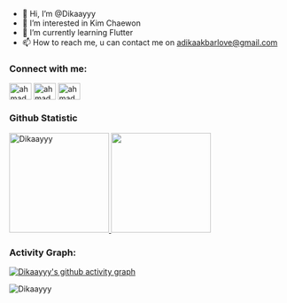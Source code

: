 - 👋 Hi, I’m @Dikaayyy
- 👀 I’m interested in Kim Chaewon
- 🌱 I’m currently learning Flutter
- 📫 How to reach me, u can contact me on adikaakbarlove@gmail.com

<h3 align="left">Connect with me:</h3>
<p align="left">
<a href="http://www.linkedin.com/in/adika-akbar-kurniawan" target="blank"><img align="center" src="https://raw.githubusercontent.com/rahuldkjain/github-profile-readme-generator/master/src/images/icons/Social/linked-in-alt.svg" alt="ahmad fauzi" height="30" width="40" /></a>
<a href="https://instagram.com/dkaakbr_" target="blank"><img align="center" src="https://raw.githubusercontent.com/rahuldkjain/github-profile-readme-generator/master/src/images/icons/Social/instagram.svg" alt="ahmad_azizf" height="30" width="40" /></a>
<a href="http://www.youtube.com/@Dikayy4L" target="blank"><img align="center" src="https://raw.githubusercontent.com/rahuldkjain/github-profile-readme-generator/master/src/images/icons/Social/youtube.svg" alt="ahmadazizfauzi" height="30" width="40" /></a>
</p>

### Github Statistic
<p align="left">
<a href="https://github.com/Dikaayyy">
  <img height="180em" src="https://github-readme-stats-eight-theta.vercel.app/api?username=Dikaayyy&show_icons=true&theme=algolia" alt="Dikaayyy"/>
  <img height="180em" src="https://github-readme-stats-eight-theta.vercel.app/api/top-langs/?username=Dikaayyy&layout=compact&langs_count=8&theme=algolia"/>
</a>
</p>

<h3 align="left">Activity Graph:</h3>

[![Dikaayyy's github activity graph](https://github-readme-activity-graph.vercel.app/graph?username=Dikaayyy&theme=tokyo-night)](https://github.com/Dikaayyy/github-readme-activity-graph)

<p align="left"> <img src="https://komarev.com/ghpvc/?username=Dikaayyy&label=Profile%20views&color=0e75b6&style=flat" alt="Dikaayyy" /> </p>
<!---
Dikaayyy/Dikaayyy is a ✨ special ✨ repository because its `README.md` (this file) appears on your GitHub profile.
You can click the Preview link to take a look at your changes.
--->
